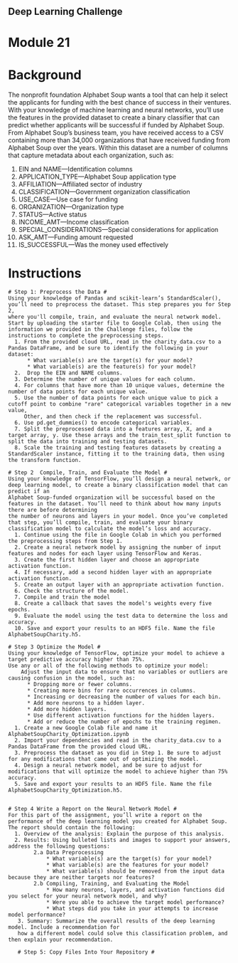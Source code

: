 ## Deep Learning Challenge ##
# Module 21 #

# Background #
The nonprofit foundation Alphabet Soup wants a tool that can help it select the applicants for funding with the best chance of success in their ventures.
 With your knowledge of machine learning and neural networks, you’ll use the features in the provided dataset to create a binary classifier that can predict whether applicants will be successful if funded by Alphabet Soup.
From Alphabet Soup’s business team, you have received access to a CSV containing more than 34,000 organizations that have received funding from Alphabet Soup over the years. Within this dataset are a number of columns that capture metadata about each organization, such as:
  1. EIN and NAME—Identification columns
  2. APPLICATION_TYPE—Alphabet Soup application type
  3. AFFILIATION—Affiliated sector of industry
  4. CLASSIFICATION—Government organization classification
  5. USE_CASE—Use case for funding
  6. ORGANIZATION—Organization type
  7. STATUS—Active status
  8. INCOME_AMT—Income classification
  9. SPECIAL_CONSIDERATIONS—Special considerations for application
  10. ASK_AMT—Funding amount requested
  11. IS_SUCCESSFUL—Was the money used effectively


  # Instructions #

    # Step 1: Preprocess the Data #
    Using your knowledge of Pandas and scikit-learn’s StandardScaler(), you’ll need to preprocess the dataset. This step prepares you for Step 2, 
    where you'll compile, train, and evaluate the neural network model.
    Start by uploading the starter file to Google Colab, then using the information we provided in the Challenge files, follow the instructions to complete the preprocessing steps.
      1. From the provided cloud URL, read in the charity_data.csv to a Pandas DataFrame, and be sure to identify the following in your dataset:
          * What variable(s) are the target(s) for your model?
          * What variable(s) are the feature(s) for your model?
      2.  Drop the EIN and NAME columns.
      3. Determine the number of unique values for each column.
      4. For columns that have more than 10 unique values, determine the number of data points for each unique value.
      5. Use the number of data points for each unique value to pick a cutoff point to combine "rare" categorical variables together in a new value, 
         Other, and then check if the replacement was successful.
      6. Use pd.get_dummies() to encode categorical variables.
      7. Split the preprocessed data into a features array, X, and a target array, y. Use these arrays and the train_test_split function to split the data into training and testing datasets.
      8. Scale the training and testing features datasets by creating a StandardScaler instance, fitting it to the training data, then using the transform function.

    # Step 2  Compile, Train, and Evaluate the Model #
    Using your knowledge of TensorFlow, you’ll design a neural network, or deep learning model, to create a binary classification model that can predict if an 
    Alphabet Soup-funded organization will be successful based on the features in the dataset. You’ll need to think about how many inputs there are before determining 
    the number of neurons and layers in your model. Once you’ve completed that step, you’ll compile, train, and evaluate your binary classification model to calculate the model’s loss and accuracy.
      1. Continue using the file in Google Colab in which you performed the preprocessing steps from Step 1.
      2. Create a neural network model by assigning the number of input features and nodes for each layer using TensorFlow and Keras.
      3. Create the first hidden layer and choose an appropriate activation function.
      4. If necessary, add a second hidden layer with an appropriate activation function.
      5. Create an output layer with an appropriate activation function.
      6. Check the structure of the model.
      7. Compile and train the model
      8. Create a callback that saves the model's weights every five epochs.
      9. Evaluate the model using the test data to determine the loss and accuracy.
      10. Save and export your results to an HDF5 file. Name the file AlphabetSoupCharity.h5.

    # Step 3 Optimize the Model #
    Using your knowledge of TensorFlow, optimize your model to achieve a target predictive accuracy higher than 75%.
    Use any or all of the following methods to optimize your model:
        Adjust the input data to ensure that no variables or outliers are causing confusion in the model, such as:
          * Dropping more or fewer columns.
          * Creating more bins for rare occurrences in columns.
          * Increasing or decreasing the number of values for each bin.
          * Add more neurons to a hidden layer.
          * Add more hidden layers.
          * Use different activation functions for the hidden layers.
          * Add or reduce the number of epochs to the training regimen.
      1. Create a new Google Colab file and name it AlphabetSoupCharity_Optimization.ipynb
      2. Import your dependencies and read in the charity_data.csv to a Pandas DataFrame from the provided cloud URL.
      3. Preprocess the dataset as you did in Step 1. Be sure to adjust for any modifications that came out of optimizing the model.
      4. Design a neural network model, and be sure to adjust for modifications that will optimize the model to achieve higher than 75% accuracy.
      5. Save and export your results to an HDF5 file. Name the file AlphabetSoupCharity_Optimization.h5.


    # Step 4 Write a Report on the Neural Network Model #
    For this part of the assignment, you’ll write a report on the performance of the deep learning model you created for Alphabet Soup.
    The report should contain the following:
      1. Overview of the analysis: Explain the purpose of this analysis.
      2. Results: Using bulleted lists and images to support your answers, address the following questions:
            2.a Data Preprocessing
                * What variable(s) are the target(s) for your model?
                * What variable(s) are the features for your model?
                * What variable(s) should be removed from the input data because they are neither targets nor features?
            2.b Compiling, Training, and Evaluating the Model
                * How many neurons, layers, and activation functions did you select for your neural network model, and why?
                * Were you able to achieve the target model performance?
                * What steps did you take in your attempts to increase model performance?
       3. Summary: Summarize the overall results of the deep learning model. Include a recommendation for 
       how a different model could solve this classification problem, and then explain your recommendation.

       # Step 5: Copy Files Into Your Repository # 
